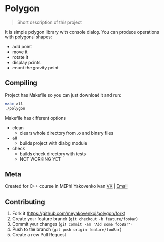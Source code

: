 # Polygon

> Short description of this project

It is simple polygon library with console dialog.
You can produce operations with polygonal shapes:
- add point
- move it
- rotate it
- display points
- count the gravity point

## Compiling

Project has Makefile so you can just download it and run:

```sh
make all
./polygon
```

Makefile has different options:
* clean
    * clears whole directory from .o and binary files
* all
    * builds project with dialog module
* check
    * builds check directory with tests
    * NOT WORKING YET

## Meta

Created for C++ course in MEPhI
Yakovenko Ivan [VK](https://vk.com/meyakovenkoj) | [Email](sendto:ivan.yakovenko@icloud.com)

## Contributing

1. Fork it (<https://github.com/meyakovenkoj/polygon/fork>)
2. Create your feature branch (`git checkout -b feature/fooBar`)
3. Commit your changes (`git commit -am 'Add some fooBar'`)
4. Push to the branch (`git push origin feature/fooBar`)
5. Create a new Pull Request